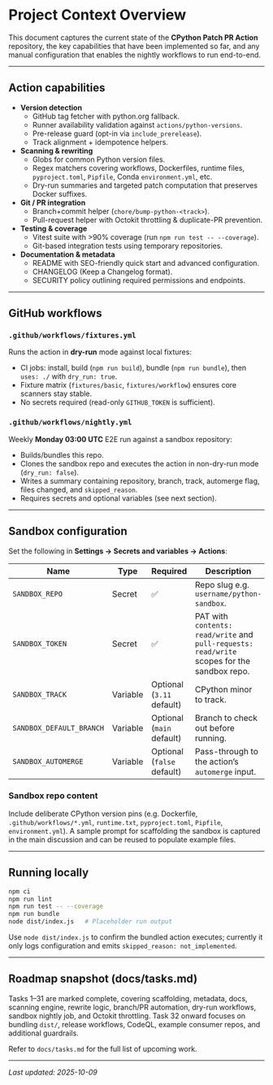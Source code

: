 # Project Context Overview

This document captures the current state of the **CPython Patch PR Action** repository, the key
capabilities that have been implemented so far, and any manual configuration that enables the
nightly workflows to run end-to-end.

---

## Action capabilities

- **Version detection**
  - GitHub tag fetcher with python.org fallback.
  - Runner availability validation against `actions/python-versions`.
  - Pre-release guard (opt-in via `include_prerelease`).
  - Track alignment + idempotence helpers.
- **Scanning & rewriting**
  - Globs for common Python version files.
  - Regex matchers covering workflows, Dockerfiles, runtime files, `pyproject.toml`, `Pipfile`,
    Conda `environment.yml`, etc.
  - Dry-run summaries and targeted patch computation that preserves Docker suffixes.
- **Git / PR integration**
  - Branch+commit helper (`chore/bump-python-<track>`).
  - Pull-request helper with Octokit throttling & duplicate-PR prevention.
- **Testing & coverage**
  - Vitest suite with >90% coverage (run `npm run test -- --coverage`).
  - Git-based integration tests using temporary repositories.
- **Documentation & metadata**
  - README with SEO-friendly quick start and advanced configuration.
  - CHANGELOG (Keep a Changelog format).
  - SECURITY policy outlining required permissions and endpoints.

---

## GitHub workflows

### `.github/workflows/fixtures.yml`
Runs the action in **dry-run** mode against local fixtures:

- CI jobs: install, build (`npm run build`), bundle (`npm run bundle`), then `uses: ./` with
  `dry_run: true`.
- Fixture matrix (`fixtures/basic`, `fixtures/workflow`) ensures core scanners stay stable.
- No secrets required (read-only `GITHUB_TOKEN` is sufficient).

### `.github/workflows/nightly.yml`
Weekly **Monday 03:00 UTC** E2E run against a sandbox repository:

- Builds/bundles this repo.
- Clones the sandbox repo and executes the action in non-dry-run mode (`dry_run: false`).
- Writes a summary containing repository, branch, track, automerge flag, files changed,
  and `skipped_reason`.
- Requires secrets and optional variables (see next section).

---

## Sandbox configuration

Set the following in **Settings → Secrets and variables → Actions**:

| Name | Type | Required | Description |
|------|------|----------|-------------|
| `SANDBOX_REPO` | Secret | ✅ | Repo slug e.g. `username/python-sandbox`. |
| `SANDBOX_TOKEN` | Secret | ✅ | PAT with `contents: read/write` and `pull-requests: read/write` scopes for the sandbox repo. |
| `SANDBOX_TRACK` | Variable | Optional (`3.11` default) | CPython minor to track. |
| `SANDBOX_DEFAULT_BRANCH` | Variable | Optional (`main` default) | Branch to check out before running. |
| `SANDBOX_AUTOMERGE` | Variable | Optional (`false` default) | Pass-through to the action’s `automerge` input. |

### Sandbox repo content

Include deliberate CPython version pins (e.g. Dockerfile, `.github/workflows/*.yml`,
`runtime.txt`, `pyproject.toml`, `Pipfile`, `environment.yml`). A sample prompt for scaffolding
the sandbox is captured in the main discussion and can be reused to populate example files.

---

## Running locally

```bash
npm ci
npm run lint
npm run test -- --coverage
npm run bundle
node dist/index.js   # Placeholder run output
```

Use `node dist/index.js` to confirm the bundled action executes; currently it only logs
configuration and emits `skipped_reason: not_implemented`.

---

## Roadmap snapshot (docs/tasks.md)

Tasks 1–31 are marked complete, covering scaffolding, metadata, docs, scanning engine,
rewrite logic, branch/PR automation, dry-run workflows, sandbox nightly job, and Octokit
throttling. Task 32 onward focuses on bundling `dist/`, release workflows, CodeQL,
example consumer repos, and additional guardrails.

Refer to `docs/tasks.md` for the full list of upcoming work.

---

_Last updated: 2025-10-09_
